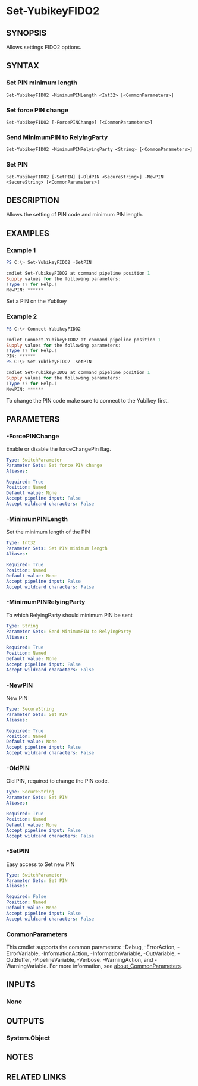 ﻿---
external help file: powershellYK.dll-Help.xml
Module Name: powershellYK
online version:
schema: 2.0.0
---

# Set-YubikeyFIDO2

## SYNOPSIS
Allows settings FIDO2 options.

## SYNTAX

### Set PIN minimum length
```
Set-YubikeyFIDO2 -MinimumPINLength <Int32> [<CommonParameters>]
```

### Set force PIN change
```
Set-YubikeyFIDO2 [-ForcePINChange] [<CommonParameters>]
```

### Send MinimumPIN to RelyingParty
```
Set-YubikeyFIDO2 -MinimumPINRelyingParty <String> [<CommonParameters>]
```

### Set PIN
```
Set-YubikeyFIDO2 [-SetPIN] [-OldPIN <SecureString>] -NewPIN <SecureString> [<CommonParameters>]
```

## DESCRIPTION
Allows the setting of PIN code and minimum PIN length.

## EXAMPLES

### Example 1
```powershell
PS C:\> Set-YubikeyFIDO2 -SetPIN

cmdlet Set-YubikeyFIDO2 at command pipeline position 1
Supply values for the following parameters:
(Type !? for Help.)
NewPIN: ******
```

Set a PIN on the Yubikey

### Example 2
```powershell
PS C:\> Connect-YubikeyFIDO2

cmdlet Connect-YubikeyFIDO2 at command pipeline position 1
Supply values for the following parameters:
(Type !? for Help.)
PIN: ******
PS C:\> Set-YubikeyFIDO2 -SetPIN

cmdlet Set-YubikeyFIDO2 at command pipeline position 1
Supply values for the following parameters:
(Type !? for Help.)
NewPIN: ******
```

To change the PIN code make sure to connect to the Yubikey first.

## PARAMETERS

### -ForcePINChange
Enable or disable the forceChangePin flag.

```yaml
Type: SwitchParameter
Parameter Sets: Set force PIN change
Aliases:

Required: True
Position: Named
Default value: None
Accept pipeline input: False
Accept wildcard characters: False
```

### -MinimumPINLength
Set the minimum length of the PIN

```yaml
Type: Int32
Parameter Sets: Set PIN minimum length
Aliases:

Required: True
Position: Named
Default value: None
Accept pipeline input: False
Accept wildcard characters: False
```

### -MinimumPINRelyingParty
To which RelyingParty should minimum PIN be sent

```yaml
Type: String
Parameter Sets: Send MinimumPIN to RelyingParty
Aliases:

Required: True
Position: Named
Default value: None
Accept pipeline input: False
Accept wildcard characters: False
```

### -NewPIN
New PIN

```yaml
Type: SecureString
Parameter Sets: Set PIN
Aliases:

Required: True
Position: Named
Default value: None
Accept pipeline input: False
Accept wildcard characters: False
```

### -OldPIN
Old PIN, required to change the PIN code.

```yaml
Type: SecureString
Parameter Sets: Set PIN
Aliases:

Required: True
Position: Named
Default value: None
Accept pipeline input: False
Accept wildcard characters: False
```

### -SetPIN
Easy access to Set new PIN

```yaml
Type: SwitchParameter
Parameter Sets: Set PIN
Aliases:

Required: False
Position: Named
Default value: None
Accept pipeline input: False
Accept wildcard characters: False
```

### CommonParameters
This cmdlet supports the common parameters: -Debug, -ErrorAction, -ErrorVariable, -InformationAction, -InformationVariable, -OutVariable, -OutBuffer, -PipelineVariable, -Verbose, -WarningAction, and -WarningVariable. For more information, see [about_CommonParameters](http://go.microsoft.com/fwlink/?LinkID=113216).

## INPUTS

### None

## OUTPUTS

### System.Object
## NOTES

## RELATED LINKS
